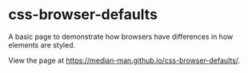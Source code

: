 # css-browser-defaults
A basic page to demonstrate how browsers have differences in how elements are styled.

View the page at https://median-man.github.io/css-browser-defaults/.
